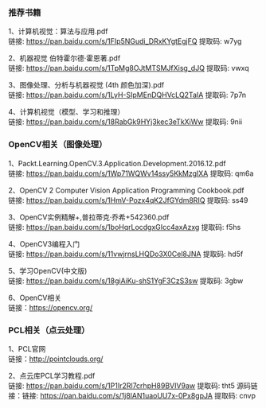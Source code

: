 ### 推荐书籍
1、计算机视觉：算法与应用.pdf  
链接: https://pan.baidu.com/s/1FIp5NGudi_DRxKYgtEgjFQ 提取码: w7yg

2、机器视觉  伯特霍尔德·霍恩著.pdf  
链接: https://pan.baidu.com/s/1TpMg8OJtMTSMJfXisg_dJQ 提取码: vwxq

3、图像处理、分析与机器视觉 (4th 颜色加深).pdf  
链接: https://pan.baidu.com/s/1LyH-SIpMEnDQHVcLQ2TaIA 提取码: 7p7n

4、计算机视觉（模型、学习和推理）  
链接: https://pan.baidu.com/s/18RabGk9HYj3kec3eTkXiWw 提取码: 9nii

### OpenCV相关（图像处理）
1、Packt.Learning.OpenCV.3.Application.Development.2016.12.pdf  
链接: https://pan.baidu.com/s/1Wp71WQWv14ssy5KkMzgIXA 提取码: qm6a

2、OpenCV 2 Computer Vision Application Programming Cookbook.pdf  
链接: https://pan.baidu.com/s/1HmV-Pozx4qK2JfGYdm8RIQ 提取码: ss49

3、OpenCV实例精解+,普拉蒂克·乔希+542360.pdf   
链接: https://pan.baidu.com/s/1boHqrLocdgxGIcc4axAzxg 提取码: f5hs

4、OpenCV3编程入门  
链接: https://pan.baidu.com/s/11vwjrnsLHQDo3X0Cel8JNA 提取码: hd5f

5、学习OpenCV(中文版)  
链接: https://pan.baidu.com/s/18giAiKu-shS1YgF3CzS3sw 提取码: 3gbw

6、OpenCV相关  
链接：https://opencv.org/

### PCL相关（点云处理）
1、PCL官网  
链接：http://pointclouds.org/

2、点云库PCL学习教程.pdf  
链接: https://pan.baidu.com/s/1P1Ir2Rl7crhpH89BVIV9aw 提取码: tht5
源码链接：链接: https://pan.baidu.com/s/1j8lAN1uaoUU7x-0Px8gpJA 提取码: cnvp
